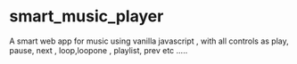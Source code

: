 # smart_music_player
A smart web app for music  using  vanilla javascript , with all controls as play, pause, next , loop,loopone , playlist, prev etc ..... 
